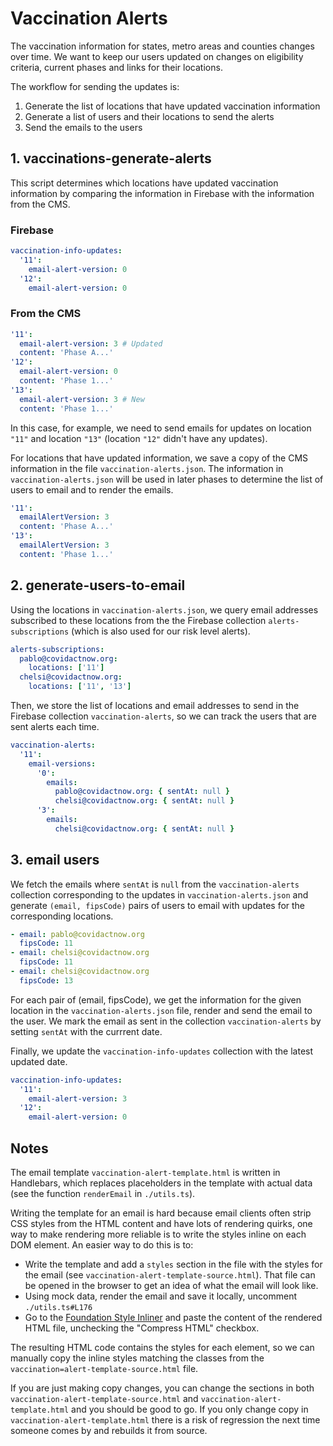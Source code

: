 # Vaccination Alerts

The vaccination information for states, metro areas and counties changes over time. We want to keep our users updated on changes on eligibility criteria, current phases and links for their locations.

The workflow for sending the updates is:

1. Generate the list of locations that have updated vaccination information
2. Generate a list of users and their locations to send the alerts
3. Send the emails to the users

## 1. vaccinations-generate-alerts

This script determines which locations have updated vaccination information by comparing the information in Firebase with the information from the CMS.

### Firebase

```yaml
vaccination-info-updates:
  '11':
    email-alert-version: 0
  '12':
    email-alert-version: 0
```

### From the CMS

```yaml
'11':
  email-alert-version: 3 # Updated
  content: 'Phase A...'
'12':
  email-alert-version: 0
  content: 'Phase 1...'
'13':
  email-alert-version: 3 # New
  content: 'Phase 1...'
```

In this case, for example, we need to send emails for updates on location `"11"` and location `"13"` (location `"12"` didn't have any updates).

For locations that have updated information, we save a copy of the CMS information in the file `vaccination-alerts.json`. The information in `vaccination-alerts.json` will be used in later phases to determine the list of users to email and to render the emails.

```yaml
'11':
  emailAlertVersion: 3
  content: 'Phase A...'
'13':
  emailAlertVersion: 3
  content: 'Phase 1...'
```

## 2. generate-users-to-email

Using the locations in `vaccination-alerts.json`, we query email addresses subscribed to these locations from the the Firebase collection `alerts-subscriptions` (which is also used for our risk level alerts).

```yaml
alerts-subscriptions:
  pablo@covidactnow.org:
    locations: ['11']
  chelsi@covidactnow.org:
    locations: ['11', '13']
```

Then, we store the list of locations and email addresses to send in the Firebase collection `vaccination-alerts`, so we can track the users that are sent alerts each time.

```yaml
vaccination-alerts:
  '11':
    email-versions:
      '0':
        emails:
          pablo@covidactnow.org: { sentAt: null }
          chelsi@covidactnow.org: { sentAt: null }
      '3':
        emails:
          chelsi@covidactnow.org: { sentAt: null }
```

## 3. email users

We fetch the emails where `sentAt` is `null` from the `vaccination-alerts` collection corresponding to the updates in `vaccination-alerts.json` and generate `(email, fipsCode)` pairs of users to email with updates for the corresponding locations.

```yaml
- email: pablo@covidactnow.org
  fipsCode: 11
- email: chelsi@covidactnow.org
  fipsCode: 11
- email: chelsi@covidactnow.org
  fipsCode: 13
```

For each pair of (email, fipsCode), we get the information for the given location in the `vaccination-alerts.json` file, render and send the email to the user. We mark the email as sent in the collection `vaccination-alerts` by setting `sentAt` with the currrent date.

Finally, we update the `vaccination-info-updates` collection with the latest updated date.

```yaml
vaccination-info-updates:
  '11':
    email-alert-version: 3
  '12':
    email-alert-version: 0
```

## Notes

The email template `vaccination-alert-template.html` is written in Handlebars, which replaces placeholders in the template with actual data (see the function `renderEmail` in `./utils.ts`).

Writing the template for an email is hard because email clients often strip CSS styles from the HTML content and have lots of rendering quirks, one way to make rendering more reliable is to write the styles inline on each DOM element. An easier way to do this is to:

- Write the template and add a `styles` section in the file with the styles for the email (see `vaccination-alert-template-source.html`). That file can be opened in the browser to get an idea of what the email will look like.
- Using mock data, render the email and save it locally, uncomment `./utils.ts#L176`
- Go to the [Foundation Style Inliner](https://get.foundation/emails/inliner.html) and paste the content of the rendered HTML file, unchecking the "Compress HTML" checkbox.

The resulting HTML code contains the styles for each element, so we can manually copy the inline styles matching the classes from the `vaccination=alert-template-source.html` file.

If you are just making copy changes, you can change the sections in both `vaccination-alert-template-source.html` and `vaccination-alert-template.html` and you should be good to go. If you only change copy in `vaccination-alert-template.html` there is a risk of regression the next time someone comes by and rebuilds it from source.
